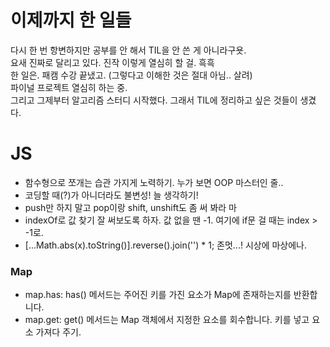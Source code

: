 # 이제까지 한 일들
다시 한 번 항변하지만 공부를 안 해서 TIL을 안 쓴 게 아니라구욧.  
요새 진짜로 달리고 있다. 진작 이렇게 열심히 할 걸. 흑흑  
한 일은. 패캠 수강 끝냈고. (그렇다고 이해한 것은 절대 아님.. 살려)  
파이널 프로젝트 열심히 하는 중.  
그리고 그제부터 알고리즘 스터디 시작했다. 그래서 TIL에 정리하고 싶은 것들이 생겼다.

# JS
- 함수형으로 쪼개는 습관 가지게 노력하기. 누가 보면 OOP 마스터인 줄..
- 코딩할 때(?)가 아니더라도 불변성! 늘 생각하기!
- push만 하지 말고 pop이랑 shift, unshift도 좀 써 봐라 마
- indexOf로 값 찾기 잘 써보도록 하자. 값 없을 땐 -1. 여기에 if문 걸 때는 index > -1로.
- [...Math.abs(x).toString()].reverse().join('') * 1; 존멋...! 시상에 마상에나.

### Map
- map.has: has() 메서드는 주어진 키를 가진 요소가 Map에 존재하는지를 반환합니다.
- map.get: get() 메서드는 Map 객체에서 지정한 요소를 회수합니다. 키를 넣고 요소 가져다 주기.
